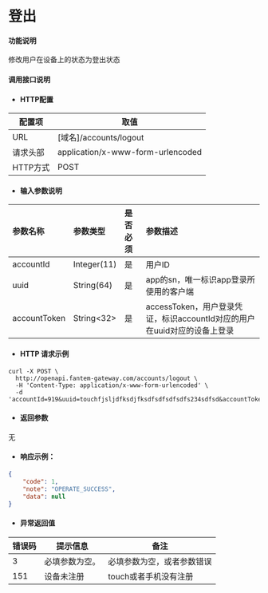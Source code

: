 # 登出

#### 功能说明

修改用户在设备上的状态为登出状态

#### 调用接口说明

* #### HTTP配置

| 配置项 | 取值 |
| --- | --- |
| URL | \[域名\]/accounts/logout |
| 请求头部 | application/x-www-form-urlencoded |
| HTTP方式 | POST |

* #### 输入参数说明

| 参数名称 | 参数类型 | 是否必须 | 参数描述 |
| :--- | :--- | :--- | :--- |
| accountId | Integer\(11\) | 是 | 用户ID |
| uuid | String\(64\) | 是 | app的sn，唯一标识app登录所使用的客户端 |
| accountToken | String&lt;32&gt; | 是 | accessToken，用户登录凭证，标识accountId对应的用户在uuid对应的设备上登录 |

* #### HTTP 请求示例

```
curl -X POST \
  http://openapi.fantem-gateway.com/accounts/logout \
  -H 'Content-Type: application/x-www-form-urlencoded' \
  -d 'accountId=919&uuid=touchfjsljdfksdjfksdfsdfsdfsdfs234sdfsd&accountToken=9556003c2c7db7da3b9e5396dac46670%0A'
```

* #### 返回参数

无

* #### 响应示例：

```json
{
    "code": 1,
    "note": "OPERATE_SUCCESS",
    "data": null
}
```

* #### 异常返回值

| 错误码 | 提示信息 | 备注 |
| --- | --- | --- |
| 3 | 必填参数为空。 | 必填参数为空，或者参数错误 |
| 151 | 设备未注册 | touch或者手机没有注册 |



